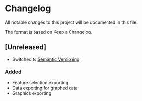 # Changelog

All notable changes to this project will be documented in this file.

The format is based on [Keep a Changelog](https://keepachangelog.com/en/1.0.0/).

## [Unreleased]

* Switched to [Semantic Versioning](https://semver.org/spec/v2.0.0.html).

### Added 
* Feature selection exporting
* Data exporting for graphed data
* Graphics exporting

